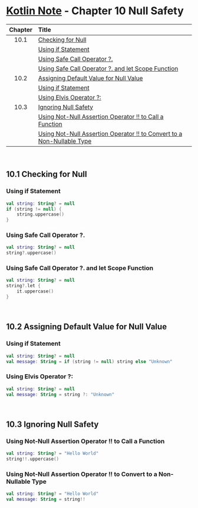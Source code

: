 # [Kotlin Note](../../README.md) - Chapter 10 Null Safety
| Chapter | Title |
| :-: | :- |
| 10.1 | [Checking for Null](#101-checking-for-null) |
|  | [Using if Statement](#using-if-statement) |
|  | [Using Safe Call Operator ?.](#using-safe-call-operator) |
|  | [Using Safe Call Operator ?. and let Scope Function](#using-safe-call-operator--and-let-scope-function) |
| 10.2 | [Assigning Default Value for Null Value](#102-assigning-default-value-for-null-value) |
|  | [Using if Statement](#using-if-statement-1) |
|  | [Using Elvis Operator ?:](#using-elvis-operator) |
| 10.3 | [Ignoring Null Safety](#103-ignoring-null-safety) |
|  | [Using Not-Null Assertion Operator !! to Call a Function](#using-not-null-assertion-operator--to-call-a-function) |
|  | [Using Not-Null Assertion Operator !! to Convert to a Non-Nullable Type](#using-not-null-assertion-operator--to-convert-to-a-non-nullable-type) |

<br />

## 10.1 Checking for Null
### Using if Statement
```kotlin
val string: String? = null
if (string != null) {
    string.uppercase()
}
```

### Using Safe Call Operator ?.
```kotlin
val string: String? = null
string?.uppercase()
```

### Using Safe Call Operator ?. and let Scope Function
```kotlin
val string: String? = null
string?.let {
    it.uppercase()
}
```

<br />

## 10.2 Assigning Default Value for Null Value
### Using if Statement
```kotlin
val string: String? = null
val message: String = if (string != null) string else "Unknown"
```

### Using Elvis Operator ?:
```kotlin
val string: String? = null
val message: String = string ?: "Unknown"
```

<br />

## 10.3 Ignoring Null Safety
### Using Not-Null Assertion Operator !! to Call a Function
```kotlin
val string: String? = "Hello World"
string!!.uppercase()
```

### Using Not-Null Assertion Operator !! to Convert to a Non-Nullable Type
```kotlin
val string: String? = "Hello World"
val message: String = string!!
```

<br />
